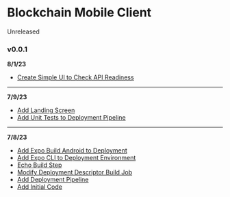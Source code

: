 # Blockchain Mobile Client

Unreleased

### v0.0.1

**8/1/23**

- [Create Simple UI to Check API Readiness](#18)

---

**7/9/23**

- [Add Landing Screen](#15)
- [Add Unit Tests to Deployment Pipeline](#13)

---

**7/8/23**

- [Add Expo Build Android to Deployment](#11)
- [Add Expo CLI to Deployment Environment](#9)
- [Echo Build Step](#7)
- [Modify Deployment Descriptor Build Job](#5)
- [Add Deployment Pipeline](#3)
- [Add Initial Code](#1)

